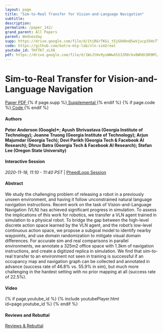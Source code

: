 ```yaml
---
layout: page
title: "Sim-to-Real Transfer for Vision-and-Language Navigation"
subtitle: 
description:
permalink: /paper_142/
grand_parent: All Papers
parent: Wednesday
supp: https://drive.google.com/file/d/1tiRGrTKGi_t5jGkHbnQ5wVjucp35HsTT/view
code: https://github.com/batra-mlp-lab/vln-sim2real
youtube_id: THfTK7_xLX8
pdf: https://drive.google.com/file/d/1WsJtHv9ysWWwXSS3JR8rbv8WhDC8R9Ml/view
---
```


# Sim-to-Real Transfer for Vision-and-Language Navigation

<a href="https://drive.google.com/file/d/1WsJtHv9ysWWwXSS3JR8rbv8WhDC8R9Ml/view" target="_blank" rel="noopener noreferrer" class="btn btn-blue"><i class="fa fa-file-text-o" aria-hidden="true"></i> Paper PDF </a> {% if page.supp %}<a href="https://drive.google.com/file/d/1tiRGrTKGi_t5jGkHbnQ5wVjucp35HsTT/view" target="_blank" rel="noopener noreferrer" class="btn btn-green"><i class="fa fa-file-text-o" aria-hidden="true"></i> Supplemental </a>{% endif %} {% if page.code %}<a href="https://github.com/batra-mlp-lab/vln-sim2real" target="_blank" rel="noopener noreferrer" class="btn"><i class="fa fa-github" aria-hidden="true"></i> Code </a>{% endif %} 

#### Authors
**Peter Anderson (Google)*; Ayush Shrivastava (Georgia Institute of Technology); Joanne Truong (Georgia Institute of Technology); Arjun Majumdar (Georgia Tech); Devi Parikh (Georgia Tech & Facebook AI Research); Dhruv Batra (Georgia Tech & Facebook AI Research); Stefan Lee (Oregon State University)**

#### Interactive Session
<em>2020-11-18, 11:10 - 11:40 PST </em> | <a href="https://pheedloop.com/corl2020/virtual/?page=sessions&section=SESHMUTQ377QUM8CV" target="_blank" rel="noopener noreferrer"> PheedLoop Session <i class="fa fa-external-link" aria-hidden="true"></i> </a> 

#### Abstract
We study the challenging problem of releasing a robot in a previously unseen environment, and having it follow unconstrained natural language navigation instructions. Recent work on the task of Vision-and-Language Navigation (VLN) has achieved significant progress in simulation. To assess the implications of this work for robotics, we transfer a VLN agent trained in simulation to a physical robot. To bridge the gap between the high-level discrete action space learned by the VLN agent, and the robot’s low-level continuous action space, we propose a subgoal model to identify nearby waypoints, and use domain randomization to mitigate visual domain differences. For accurate sim and real comparisons in parallel environments, we annotate a 325m2 office space with 1.3km of navigation instructions, and create a digitized replica in simulation. We find that sim-to-real transfer to an environment not seen in training is successful if an occupancy map and navigation graph can be collected and annotated in advance (success rate of 46.8% vs. 55.9% in sim), but much more challenging in the hardest setting with no prior mapping at all (success rate of 22.5%).

#### Video
{% if page.youtube_id %}
{% include youtubePlayer.html id=page.youtube_id %}
{% endif %}

#### Reviews and Rebuttal
<a href="https://drive.google.com/file/d/1KkTE9wmniHJvOjeURFFI6C2hrzXNJ3zT/view" target="_blank" rel="noopener noreferrer" class="btn btn-purple"><i class="fa fa-pencil-square-o" aria-hidden="true"></i> Reviews & Rebuttal </a>

